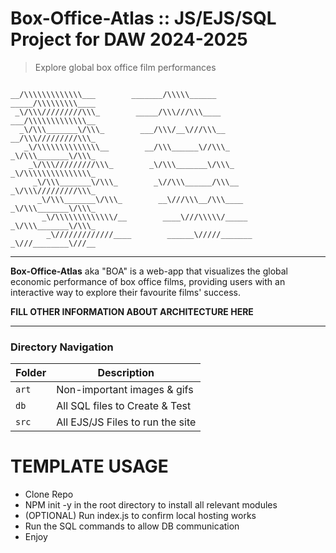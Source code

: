 # Box-Office-Atlas :: JS/EJS/SQL Project for DAW 2024-2025
> Explore global box office film performances

```

__/\\\\\\\\\\\\\___        _______/\\\\\______        _____/\\\\\\\\\____        
 _\/\\\/////////\\\_        _____/\\\///\\\____        ___/\\\\\\\\\\\\\__       
  _\/\\\_______\/\\\_        ___/\\\/__\///\\\__        __/\\\/////////\\\_      
   _\/\\\\\\\\\\\\\\__        __/\\\______\//\\\_        _\/\\\_______\/\\\_     
    _\/\\\/////////\\\_        _\/\\\_______\/\\\_        _\/\\\\\\\\\\\\\\\_    
     _\/\\\_______\/\\\_        _\//\\\______/\\\__        _\/\\\/////////\\\_   
      _\/\\\_______\/\\\_        __\///\\\__/\\\____        _\/\\\_______\/\\\_  
       _\/\\\\\\\\\\\\\/__        ____\///\\\\\/_____        _\/\\\_______\/\\\_ 
        _\/////////////____        ______\/////_______        _\///________\///__

```
----

**Box-Office-Atlas** aka "BOA" is a web-app that visualizes the global economic performance of box office films, providing users with an interactive way to explore their favourite films' success. 

**FILL OTHER INFORMATION ABOUT ARCHITECTURE HERE**

----

### Directory Navigation

| Folder 				| Description 							|
|-----------------------|---------------------------------------|
| `art`| Non-important images & gifs |
| `db` |All SQL files to Create & Test|
| `src`| All EJS/JS Files to run the site|

# TEMPLATE USAGE
 - Clone Repo
 - NPM init -y in the root directory to install all relevant modules
 - (OPTIONAL) Run index.js to confirm local hosting works
 - Run the SQL commands to allow DB communication
 - Enjoy


